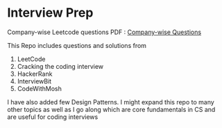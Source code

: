 # Interview Prep

Company-wise Leetcode questions PDF : [Company-wise Questions](src/LeetCode/CompanyWiseQuestions) 

This Repo includes questions and solutions from

1. LeetCode
2. Cracking the coding interview
3. HackerRank
4. InterviewBit
5. CodeWithMosh

I have also added few Design Patterns. I might expand this repo to many other topics as well as I go along which are core fundamentals in CS and are useful for coding interviews
